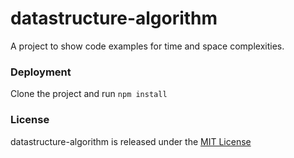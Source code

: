 # datastructure-algorithm
A project to show code examples for time and space complexities.
### Deployment
Clone the project and run
`npm install`
### License
datastructure-algorithm is released under the [MIT License](https://choosealicense.com/licenses/mit/)

